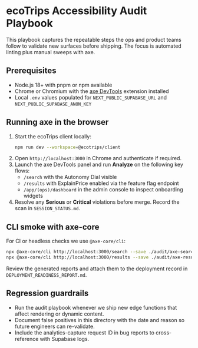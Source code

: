 # ecoTrips Accessibility Audit Playbook

This playbook captures the repeatable steps the ops and product teams follow to validate new surfaces before shipping. The focus is automated linting plus manual sweeps with axe.

## Prerequisites

- Node.js 18+ with pnpm or npm available
- Chrome or Chromium with the [axe DevTools](https://www.deque.com/axe/devtools/) extension installed
- Local `.env` values populated for `NEXT_PUBLIC_SUPABASE_URL` and `NEXT_PUBLIC_SUPABASE_ANON_KEY`

## Running axe in the browser

1. Start the ecoTrips client locally:
   ```bash
   npm run dev --workspace=@ecotrips/client
   ```
2. Open `http://localhost:3000` in Chrome and authenticate if required.
3. Launch the axe DevTools panel and run **Analyze** on the following key flows:
   - `/search` with the Autonomy Dial visible
   - `/results` with ExplainPrice enabled via the feature flag endpoint
   - `/app/(ops)/dashboard` in the admin console to inspect onboarding widgets
4. Resolve any **Serious** or **Critical** violations before merge. Record the scan in `SESSION_STATUS.md`.

## CLI smoke with axe-core

For CI or headless checks we use `@axe-core/cli`:

```bash
npx @axe-core/cli http://localhost:3000/search --save ./audit/axe-search.json
npx @axe-core/cli http://localhost:3000/results --save ./audit/axe-results.json
```

Review the generated reports and attach them to the deployment record in `DEPLOYMENT_READINESS_REPORT.md`.

## Regression guardrails

- Run the audit playbook whenever we ship new edge functions that affect rendering or dynamic content.
- Document false positives in this directory with the date and reason so future engineers can re-validate.
- Include the analytics-capture request ID in bug reports to cross-reference with Supabase logs.

